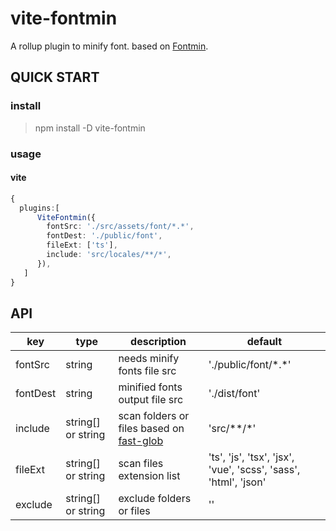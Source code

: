 # vite-fontmin

A rollup plugin to minify font. based on [Fontmin](https://github.com/ecomfe/fontmin).

## QUICK START

### install

> npm install -D vite-fontmin

### usage

#### vite

```typescript
{
  plugins:[
      ViteFontmin({
        fontSrc: './src/assets/font/*.*',
        fontDest: './public/font',
        fileExt: ['ts'],
        include: 'src/locales/**/*',
      }),
   ]
}
```

## API

| key      | type               | description                                                                     | default                                                         |
| -------- | ------------------ | ------------------------------------------------------------------------------- | --------------------------------------------------------------- |
| fontSrc  | string             | needs minify fonts file src                                                     | './public/font/\*.*'                                            |
| fontDest | string             | minified fonts output file src                                                  | './dist/font'                                                   |
| include  | string[] or string | scan folders or files based on [fast-glob](https://github.com/mrmlnc/fast-glob) | 'src/**/*'                                                      |
| fileExt  | string[] or string | scan files extension list                                                       | 'ts', 'js', 'tsx', 'jsx', 'vue', 'scss', 'sass', 'html', 'json' |
| exclude  | string[] or string | exclude folders or files                                                        | ''                                                              |
